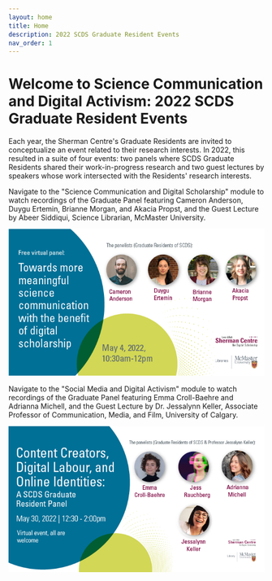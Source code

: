 ```yaml
---
layout: home
title: Home
description: 2022 SCDS Graduate Resident Events
nav_order: 1
---
```


# Welcome to Science Communication and Digital Activism: 2022 SCDS Graduate Resident Events

Each year, the Sherman Centre's Graduate Residents are invited to conceptualize an event related to their research interests. In 2022, this resulted in a suite of four events: two panels where SCDS Graduate Residents shared their work-in-progress research and two guest lectures by speakers whose work intersected with the Residents' research interests. 

Navigate to the "Science Communication and Digital Scholarship" module to watch recordings of the Graduate Panel featuring Cameron Anderson, Duygu Ertemin, Brianne Morgan, and Akacia Propst, and the Guest Lecture by Abeer Siddiqui, Science Librarian, McMaster University. 

<img src="assets/img/ScienceCommunication.png" alt="Workshop Title Slide" width="720">

Navigate to the "Social Media and Digital Activism" module to watch recordings of the Graduate Panel featuring Emma Croll-Baehre and Adrianna Michell, and the Guest Lecture by Dr. Jessalynn Keller, Associate Professor of Communication, Media, and Film, University of Calgary. 

<img src="assets/img/DigitalActivism.png" alt="Workshop Title Slide" width="720">
